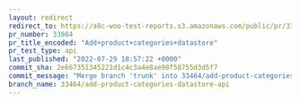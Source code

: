 ```yaml
---
layout: redirect
redirect_to: https://a8c-woo-test-reports.s3.amazonaws.com/public/pr/33984/api/index.html
pr_number: 33984
pr_title_encoded: "Add+product+categories+datastore"
pr_test_type: api
last_published: "2022-07-29 18:57:22 +0000"
commit_sha: 2e667351345221d1c4c3a4e8ae98f58755d3d5f7
commit_message: "Merge branch 'trunk' into 33464/add-product-categories-datastore-api"
branch_name: 33464/add-product-categories-datastore-api
---
```

